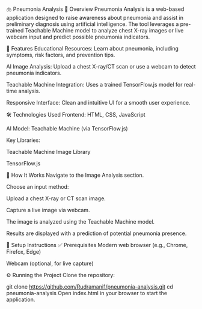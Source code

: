 
🫁 Pneumonia Analysis
📌 Overview
Pneumonia Analysis is a web-based application designed to raise awareness about pneumonia and assist in preliminary diagnosis using artificial intelligence. The tool leverages a pre-trained Teachable Machine model to analyze chest X-ray images or live webcam input and predict possible pneumonia indicators.

🚀 Features
Educational Resources: Learn about pneumonia, including symptoms, risk factors, and prevention tips.

AI Image Analysis: Upload a chest X-ray/CT scan or use a webcam to detect pneumonia indicators.

Teachable Machine Integration: Uses a trained TensorFlow.js model for real-time analysis.

Responsive Interface: Clean and intuitive UI for a smooth user experience.

🛠️ Technologies Used
Frontend: HTML, CSS, JavaScript

AI Model: Teachable Machine (via TensorFlow.js)

Key Libraries:

Teachable Machine Image Library

TensorFlow.js

🧠 How It Works
Navigate to the Image Analysis section.

Choose an input method:

Upload a chest X-ray or CT scan image.

Capture a live image via webcam.

The image is analyzed using the Teachable Machine model.

Results are displayed with a prediction of potential pneumonia presence.

🧩 Setup Instructions
✅ Prerequisites
Modern web browser (e.g., Chrome, Firefox, Edge)

Webcam (optional, for live capture)

⚙️ Running the Project
Clone the repository:

git clone https://github.com/Rudramani1/pneumonia-analysis.git
cd pneumonia-analysis
Open index.html in your browser to start the application.
